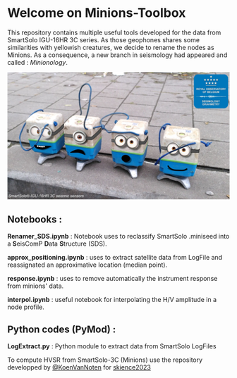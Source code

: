 # Welcome on Minions-Toolbox

This repository contains multiple useful tools developed for the data from SmartSolo IGU-16HR 3C series. As those geophones shares some similarities with yellowish creatures, we decide to rename the nodes as Minions. As a consequence, a new branch in seismology had appeared and called : *Minionology*.


<p align="center">
  <img src="Figures/Minions Seismology.be.jpg" width=600></img>
</p>


## Notebooks :

**Renamer_SDS.ipynb** : Notebook uses to reclassify SmartSolo .miniseed into a **S**eisComP **D**ata **S**tructure (SDS).

**approx_positioning.ipynb** : uses to extract satellite data from LogFile and reassignated an approximative location (median point).  

**response.ipynb** : uses to remove automatically the instrument response from minions' data.

**interpol.ipynb** : useful notebook for interpolating the H/V amplitude in a node profile.

## Python codes (PyMod) :
 
**LogExtract.py** : Python module to extract data from SmartSolo LogFiles

To compute HVSR from SmartSolo-3C (Minions) use the repository developped by [@KoenVanNoten](https://github.com/KoenVanNoten) for [skience2023](https://github.com/heinerigel/skience2023/tree/main/02_Tuesday/Afternoon)